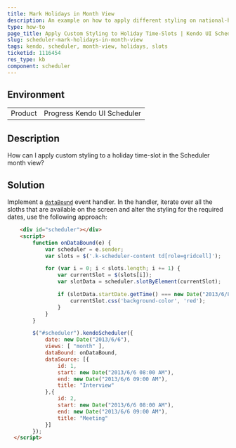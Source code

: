 ```yaml
---
title: Mark Holidays in Month View
description: An example on how to apply different styling on national-holiday time-slots in the Kendo UI Scheduler.
type: how-to
page_title: Apply Custom Styling to Holiday Time-Slots | Kendo UI Scheduler
slug: scheduler-mark-holidays-in-month-view
tags: kendo, scheduler, month-view, holidays, slots
ticketid: 1116454
res_type: kb
component: scheduler
---
```


## Environment

<table>
 <tr>
  <td>Product</td>
  <td>Progress Kendo UI Scheduler</td>
 </tr>
</table>

## Description

How can I apply custom styling to a holiday time-slot in the Scheduler month view?

## Solution

Implement a [`dataBound`](http://docs.telerik.com/kendo-ui/api/javascript/ui/scheduler#events-dataBound) event handler. In the handler, iterate over all the sloths that are available on the screen and alter the styling for the required dates, use the following approach:  

```html
	<div id="scheduler"></div>
	<script>
		function onDataBound(e) {
			var scheduler = e.sender;
			var slots = $('.k-scheduler-content td[role=gridcell]');

			for (var i = 0; i < slots.length; i += 1) {
				var currentSlot = $(slots[i]);
				var slotData = scheduler.slotByElement(currentSlot);

				if (slotData.startDate.getTime() === new Date("2013/6/8").getTime()) {
					currentSlot.css('background-color', 'red');
				}
			}
		}

		$("#scheduler").kendoScheduler({
			date: new Date("2013/6/6"),
			views: [ "month" ],
			dataBound: onDataBound,
			dataSource: [{
				id: 1,
				start: new Date("2013/6/6 08:00 AM"),
				end: new Date("2013/6/6 09:00 AM"),
				title: "Interview"
			},{
				id: 2,
				start: new Date("2013/6/6 08:00 AM"),
				end: new Date("2013/6/6 09:00 AM"),
				title: "Meeting"
			}]
		});
  </script>
```
